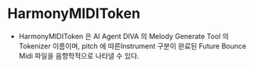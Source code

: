 # HarmonyMIDIToken

- HarmonyMIDIToken 은 AI Agent DIVA 의 Melody Generate Tool 의 Tokenizer 이름이며, pitch 에 따른Instrument 구분이 완료된 Future Bounce Midi 파일을 음향학적으로 나타낼 수 있다.